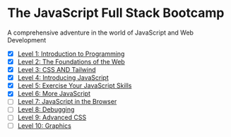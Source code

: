 # The JavaScript Full Stack Bootcamp

A comprehensive adventure in the world of JavaScript and Web Development


- [x] [Level 1: Introduction to Programming](./01-introduction-to-programming)
- [x] [Level 2: The Foundations of the Web](./02-web-foundation)
- [x] [Level 3: CSS AND Tailwind](./03-css-and-tailwind)
- [x] [Level 4: Introducing JavaScript](./04-js-intro)
- [x] [Level 5: Exercise Your JavaScript Skills](./05-js-exercise)
- [x] [Level 6: More JavaScript](./06-more-js)
- [ ] [Level 7: JavaScript in the Browser](./07-js-in-the-browser)
- [ ] [Level 8: Debugging](./08-debugging)
- [ ] [Level 9: Advanced CSS](./09-advanced-css)
- [ ] [Level 10: Graphics](./10-graphics)
